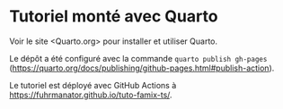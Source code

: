# Tutoriel monté avec Quarto

Voir le site <Quarto.org> pour installer et utiliser Quarto.

Le dépôt a été configuré avec la commande `quarto publish gh-pages` (https://quarto.org/docs/publishing/github-pages.html#publish-action).

Le tutoriel est déployé avec GitHub Actions à <https://fuhrmanator.github.io/tuto-famix-ts/>.